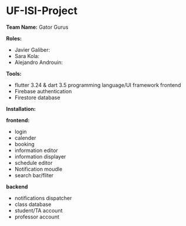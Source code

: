 # UF-ISI-Project

**Team Name:** Gator Gurus

**Roles:**
- Javier Galiber: 
- Sara Kola: 
- Alejandro Androuin:

**Tools:**
- flutter 3.24 & dart 3.5 programming language/UI framework frontend
- Firebase authentication
- Firestore database

**Installation:**



**frontend:**
- login
- calender
- booking
- information editor
- information displayer
- schedule editor
- Notification moudle
- search bar/fliter

**backend**
- notifications dispatcher
- class database
- student/TA account
- professor account

